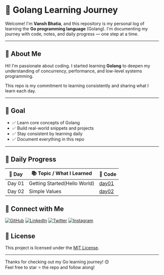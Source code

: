 # 🐹 Golang Learning Journey

Welcome! I'm **Vansh Bhatia**, and this repository is my personal log of learning the **Go programming language** (Golang). I'm documenting my journey with code, notes, and daily progress — one step at a time.

---

## 👤 About Me

Hi! I'm passionate about coding. I started learning **Golang** to deepen my understanding of concurrency, performance, and low-level systems programming.

This repo is my commitment to learning consistently and sharing what I learn each day.

---

## 🎯 Goal

- ✅ Learn core concepts of Golang
- ✅ Build real-world snippets and projects
- ✅ Stay consistent by learning daily
- ✅ Document everything in this repo

---

## 📅 Daily Progress

| 📅 Day   | 📚 Topic / What I Learned                     | 📁 Code |
|--------|-----------------------------------------------|--------|
| Day 01 |Getting Started(Hello World) |  [day01](day01) |
| Day 02 |Simple Values |  [day02](day02) |





## 🔗 Connect with Me

[![GitHub](https://img.shields.io/badge/GitHub-%2312100E.svg?logo=github&logoColor=white)](https://github.com/VanshBhatia2007)
[![LinkedIn](https://img.shields.io/badge/LinkedIn-%230077B5.svg?logo=linkedin&logoColor=white)]([https://linkedin.com/in/your-profile](https://www.linkedin.com/in/vansh-bhatia-76311422a?utm_source=share&utm_campaign=share_via&utm_content=profile&utm_medium=android_app))
[![Twitter](https://img.shields.io/badge/Twitter-%231DA1F2.svg?logo=twitter&logoColor=white)]([https://twitter.com/your-handle](https://x.com/vanshb335?t=wYs66CkM2erUVwvaAjvuSw&s=09))
[![Instagram](https://img.shields.io/badge/Instagram-%23E4405F.svg?logo=instagram&logoColor=white)]([https://instagram.com/your-username](https://www.instagram.com/vanshbhatia15?igsh=ZGs1c3Bha3UwMTk=))

## 📄 License

This project is licensed under the [MIT License](LICENSE).

---

Thanks for checking out my Go learning journey! 😊  
Feel free to star ⭐ the repo and follow along!

